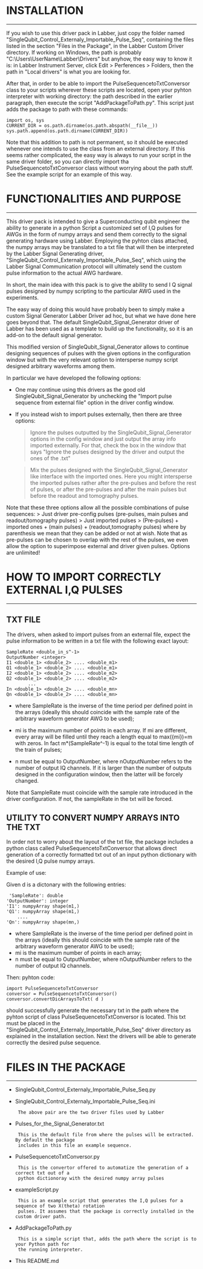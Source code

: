 # INSTALLATION
------------
If you wish to use this driver pack in Labber, just copy the folder named 
"SingleQubit_Control_Externaly_Importable_Pulse_Seq", containing the files
listed in the section "Files in the Package", in the Labber Custom Driver directory.
If working on Windows, the path is probably "C:\Users\UserName\Labber\Drivers"
but anyhow, the easy way to know it is: in Labber Instrument Server, click
Edit > Perferences > Folders, then the path in "Local drivers" is what you are
looking for.

After that, in order to be able to import the PulseSequencetoTxtConversor class
to your scripts wherever these scripts are located, open your pyhton interpreter
with working directory: the path described in the earlier paragraph, then execute the
script "AddPackageToPath.py". This script just adds the package to path with these
commands:

	import os, sys
	CURRENT_DIR = os.path.dirname(os.path.abspath(__file__))
	sys.path.append(os.path.dirname(CURRENT_DIR))

Note that this addition to path is not permanent, so it should be executed whenever
one intends to use the class from an external directory.
If this seems rather complicated, the easy way is always to run your script in the
same driver folder, so you can directly import tha PulseSequencetoTxtConversor 
class without worrying about the path stuff. See the example script for an example
of this way.

# FUNCTIONALITIES AND PURPOSE
--------------------------
This driver pack is intended to give a Superconducting qubit engineer the
ability to generate in a python Script a customized set of I,Q pulses
for AWGs in the form of numpy arrays and send them correctly to the signal generating
hardware using Labber. Employing the pyhton class attached, the numpy arrays may 
be translated to a txt file that will then be interpreted by the Labber Signal
Generating driver, "SingleQubit_Control_Externaly_Importable_Pulse_Seq", which
using the Labber Signal Communication protocol will ultimately send the custom pulse
information to the actual AWG hardware.

In short, the main idea with this pack is to give the ability to send I Q signal pulses
designed by numpy scripting to the particular AWG used in the experiments.

The easy way of doing this would have probably been to simply make a custom Signal
Generator Labber Driver ad hoc, but what we have done here goes beyond that.
The default SingleQubit_Signal_Generator driver of Labber has been used as a template 
to build up the functionality, so it is an add-on to the default signal generator.

This modified version of SingleQubit_Signal_Generator allows to continue designing
sequences of pulses with the given options in the configuration window but with the
very relevant option to intersperse numpy script designed arbitrary waveforms among them.

In particular we have developed the following options:

- One may continue using this drivers as the good old SingleQubit_Signal_Generator by
unchecking the "Import pulse sequence from external file" option in the driver config window.

- If you instead wish to import pulses externally, then there are three options:

  > Ignore the pulses outputted by the SingleQubit_Signal_Generator options in the config 
 window and just output the array info imported externally. For that, check the box in the
 window that says "Ignore the pulses designed by the driver and output the ones of the .txt"

  > Mix the pulses designed with the SingleQubit_Signal_Generator like interface with the
 imported ones. Here you might intersperse the imported pulses rather after the pre-pulses
 and before the rest of pulses, or after the pre-pulses and after the main pulses but before
 the readout and tomography pulses.

Note that these three options allow all the possible combinations of pulse sequences:
 	> Just driver pre-config pulses (pre-pulses, main pulses and readout/tomography pulses)
	> Just imported pulses
	> (Pre-pulses) + imported ones + (main pulses) + (readout,tomography pulses)
   	where by parenthesis we mean that they can be added or not at wish.
      Note that as pre-pulses can be chosen to overlap with the rest of the pulses, we even allow
   the option to superimpose external and driver given pulses. Options are unlimited!


# HOW TO IMPORT CORRECTLY EXTERNAL I,Q PULSES
-------------------------------------------
## TXT FILE
  
The drivers, when asked to import pulses from an external file, expect the pulse
information to be written in a txt file with the following exact layout:

	SampleRate <double_in_s^-1>
	OutputNumber <integer>
	I1 <double_1> <double_2> .... <double_m1>
	Q1 <double_1> <double_2> .... <double_m1>
	I2 <double_1> <double_2> .... <double_m2>
	Q2 <double_1> <double_2> .... <double_m2>
    		...
	In <double_1> <double_2> .... <double_mn>
	Qn <double_1> <double_2> .... <double_mn>

- where SampleRate is the inverse of the time period per defined
point in the arrays (ideally this should coincide with the sample
rate of the arbitrary waveform generator AWG to be used);

- mi is the maximum number of points in each array. If mi are 
different, every array will be filled until they reach a length
equal to max({mi})=m with zeros. In fact m*(SampleRate^-1) is equal
to the total time length of the train of pulses;

- n must be equal to OutputNumber, where  nOutputNumber refers to
the number of output IQ channels. If it is larger than the number of
outputs designed in the configuration window, then the latter will be
forcely changed.

Note that SampleRate must coincide with the sample rate introduced in the
driver configuration. If not, the sampleRate in the txt will be forced.

## UTILITY TO CONVERT NUMPY ARRAYS INTO THE TXT

In order not to worry about the layout of the txt file, the package includes a python class
called PulseSequencetoTxtConversor that allows direct generation of a correctly formatted txt
out of an input python dictionary with the desired I,Q pulse numpy arrays.

Example of use:

Given d is a dictonary with the following entries:

	 'SampleRate': double
    'OutputNumber': integer
    'I1': numpyArray shape(m1,)
    'Q1': numpyArray shape(m1,)
        ....
    'Qn': numpyArray shape(mn,)

- where SampleRate is the inverse of the time period per defined
point in the arrays (ideally this should coincide with the sample
rate of the arbitrary waveform generator AWG to be used);
- mi is the maximum number of points in each array;
- n must be equal to OutputNumber, where  nOutputNumber refers to
the number of output IQ channels.

Then:
 pyhton code:

	import PulseSequencetoTxtConversor
	conversor = PulseSequencetoTxtConversor()
	conversor.convertDicArraysToTxt( d )

should successfully generate the necessary txt in the path where the pyhton
script of class PulseSequencetoTxtConversor is located. This txt must be placed
in the "SingleQubit_Control_Externaly_Importable_Pulse_Seq" driver directory as explained
in the installation section. Next the drivers will be able to generate correctly the desired
pulse sequence.


# FILES IN THE PACKAGE
-------------------
 - SingleQubit_Control_Externaly_Importable_Pulse_Seq.py

 - SingleQubit_Control_Externaly_Importable_Pulse_Seq.ini

	    The above pair are the two driver files used by Labber

 - Pulses_for_the_Signal_Generator.txt
	
        This is the default file from where the pulses will be extracted. By default the package
	    includes in this file an example sequence.

 - PulseSequencetoTxtConversor.py
	    
        This is the convertor offered to automatize the generation of a correct txt out of a
	    python dictionoray with the desired numpy array pulses

 - exampleScript.py
	    
        This is an example script that generates the I,Q pulses for a sequence of two X(theta) rotation
	    pulses. It assumes that the package is correctly installed in the custom driver path.

 - AddPackageToPath.py
	    
        This is a simple script that, adds the path where the script is to your Python path for
	    the running interpreter.

 - This README.md